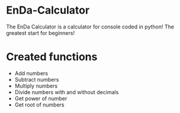 # EnDa-Calculator
The EnDa Calculator is a calculator for console coded in python! 
The greatest start for beginners!

# Created functions
- Add numbers
- Subtract numbers
- Multiply numbers
- Divide numbers with and without decimals
- Get power of number
- Get root of numbers

